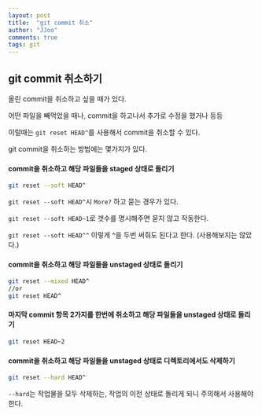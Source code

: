 ```yaml
---
layout: post
title:  "git commit 취소"
author: "JJoo"
comments: true
tags: git
---
```


## git commit 취소하기 

올린 commit을 취소하고 싶을 때가 있다. 

어떤 파일을 빼먹었을 때나, commit을 하고나서 추가로 수정을 했거나 등등 

이럴때는 `git reset HEAD^`를 사용해서 commit을 취소할 수 있다. 

git commit을 취소하는 방법에는 몇가지가 있다. 

#### commit을 취소하고 해당 파일들을 staged 상태로 돌리기 

```bash
git reset --soft HEAD^
```

`git reset --soft HEAD^`시 `More?` 하고 묻는 경우가 있다. 

`git reset --soft HEAD~1`로 갯수를 명시해주면 묻지 않고 작동한다. 

`git reset --soft HEAD^^` 이렇게 ^을 두번 써줘도 된다고 한다. (사용해보지는 않았다.)



#### commit을 취소하고 해당 파일들을 unstaged 상태로 돌리기 

```bash
git reset --mixed HEAD^
//or
git reset HEAD^
```

#### 마지막 commit 항목 2가지를 한번에 취소하고 해당 파일들을 unstaged 상태로 돌리기 

```bash
git reset HEAD~2 
```

#### commit을 취소하고 해당 파일들을 unstaged 상태로 디렉토리에서도 삭제하기 

```bash
git reset --hard HEAD^
```

`--hard`는 작업물을 모두 삭제하는, 작업의 이전 상태로 돌리게 되니 주의해서 사용해야 한다. 


